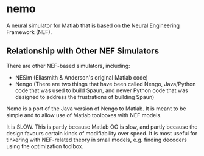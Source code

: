 nemo
====

A neural simulator for Matlab that is based on the Neural Engineering Framework (NEF).


Relationship with Other NEF Simulators 
--------------------------------------

There are other NEF-based simulators, including: 

* NESim (Eliasmith & Anderson's original Matlab code)
* Nengo (There are two things that have been called Nengo, Java/Python code that was used to build Spaun, and newer Python code that was designed to address the frustrations of building Spaun)

Nemo is a port of the Java version of Nengo to Matlab. It is meant to be simple and to allow use of Matlab toolboxes with NEF models. 

It is SLOW. This is partly because Matlab OO is slow, and partly because the design favours certain kinds of modifiability over speed. It is most useful for tinkering with NEF-related theory in small models, e.g. finding decoders using the optimization toolbox. 

